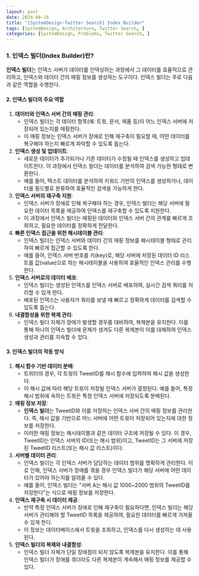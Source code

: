 ```yaml
---
layout: post
date: 2024-08-16
title: "[SystemDesign-Twitter Search] Index Builder"
tags: [SystemDesign, Architecture, Twitter Search, ]
categories: [SystemDesign, Problems, Twitter Search, ]
---
```



### **1. 인덱스 빌더(Index Builder)란?**


**인덱스 빌더**는 인덱스 서버가 데이터를 인덱싱하는 과정에서 그 데이터를 효율적으로 관리하고, 인덱스와 데이터 간의 매핑 정보를 생성하는 도구이다. 인덱스 빌더는 주로 다음과 같은 역할을 수행한다.


#### **2. 인덱스 빌더의 주요 역할**

1. **데이터와 인덱스 서버 간의 매핑 관리**:
	- 인덱스 빌더는 각 데이터 항목(예: 트윗, 문서, 제품 등)이 어느 인덱스 서버에 저장되어 있는지를 매핑한다.
	- 이 매핑 정보는 인덱스 서버가 장애로 인해 재구축이 필요할 때, 어떤 데이터를 복구해야 하는지 빠르게 파악할 수 있도록 돕는다.
2. **인덱스 생성 및 업데이트**:
	- 새로운 데이터가 추가되거나 기존 데이터가 수정될 때 인덱스를 생성하고 업데이트한다. 이 과정에서 인덱스 빌더는 데이터를 분석하여 검색 가능한 형태로 변환한다.
	- 예를 들어, 텍스트 데이터를 분석하여 키워드 기반의 인덱스를 생성하거나, 데이터를 필드별로 분류하여 효율적인 검색을 가능하게 한다.
3. **인덱스 서버의 재구축 지원**:
	- 인덱스 서버가 장애로 인해 복구해야 하는 경우, 인덱스 빌더는 해당 서버에 필요한 데이터 목록을 제공하여 인덱스를 재구축할 수 있도록 지원한다.
	- 이 과정에서 인덱스 빌더는 매핑된 데이터와 인덱스 서버 간의 관계를 빠르게 조회하고, 필요한 데이터를 정확하게 전달한다.
4. **빠른 인덱스 접근을 위한 해시테이블 관리**:
	- 인덱스 빌더는 인덱스 서버와 데이터 간의 매핑 정보를 해시테이블 형태로 관리하여 빠르게 접근할 수 있도록 한다.
	- 예를 들어, 인덱스 서버 번호를 키(key)로, 해당 서버에 저장된 데이터 ID 리스트를 값(value)으로 하는 해시테이블을 사용하여 효율적인 인덱스 관리를 수행한다.
5. **인덱스 서버로의 데이터 배포**:
	- 인덱스 빌더는 생성된 인덱스를 인덱스 서버로 배포하여, 실시간 검색 쿼리를 처리할 수 있게 한다.
	- 배포된 인덱스는 사용자가 쿼리를 보낼 때 빠르고 정확하게 데이터를 검색할 수 있도록 돕는다.
6. **내결함성을 위한 복제 관리**:
	- 인덱스 빌더 자체가 장애가 발생할 경우를 대비하여, 복제본을 유지한다. 이를 통해 하나의 인덱스 빌더에 문제가 생겨도 다른 복제본이 이를 대체하여 인덱스 생성과 관리를 지속할 수 있다.

#### **3. 인덱스 빌더의 작동 방식**

1. **해시 함수 기반 데이터 분배**:
	- 트위터의 경우, 각 트윗의 TweetID를 해시 함수에 입력하여 해시 값을 생성한다.
	- 이 해시 값에 따라 해당 트윗이 저장될 인덱스 서버가 결정된다. 예를 들어, 특정 해시 범위에 속하는 트윗은 특정 인덱스 서버에 저장되도록 분배된다.
2. **매핑 정보 저장**:
	- **인덱스 빌더**는 TweetID와 이를 저장하는 인덱스 서버 간의 매핑 정보를 관리한다. 즉, 해시 값을 기반으로 어느 서버에 어떤 트윗이 저장되어 있는지에 대한 정보를 저장한다.
	- 이러한 매핑 정보는 해시테이블과 같은 데이터 구조에 저장될 수 있다. 이 경우, TweetID는 인덱스 서버의 ID(또는 해시 범위)이고, TweetID는 그 서버에 저장된 TweetID 리스트(또는 해시 값 리스트)이다.
3. **서버별 데이터 관리**:
	- 인덱스 빌더는 각 인덱스 서버가 담당하는 데이터 범위를 명확하게 관리한다. 이로 인해, 인덱스 서버가 장애를 겪을 경우 인덱스 빌더가 해당 서버에 어떤 데이터가 있어야 하는지를 알려줄 수 있다.
	- 예를 들어, 인덱스 빌더는 "서버 A는 해시 값 1000~2000 범위의 TweetID를 저장한다"는 식으로 매핑 정보를 저장한다.
4. **인덱스 재구축 시 데이터 제공**:
	- 만약 특정 인덱스 서버가 장애로 인해 재구축이 필요하다면, 인덱스 빌더는 해당 서버가 관리해야 할 TweetID 목록을 제공하여, 필요한 데이터를 빠르게 가져올 수 있게 한다.
	- 이 정보는 데이터베이스에서 트윗을 조회하고, 인덱스를 다시 생성하는 데 사용된다.
5. **인덱스 빌더의 복제와 내결함성**:
	- 인덱스 빌더 자체가 단일 장애점이 되지 않도록 복제본을 유지한다. 이를 통해 인덱스 빌더가 장애를 겪더라도 다른 복제본이 계속해서 매핑 정보를 제공할 수 있다.
